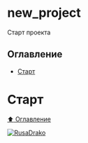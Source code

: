 # new_project
Старт проекта

## Оглавление

- [Старт](#Старт)

# Старт

[:arrow_up: Оглавление](#Оглавление)

[![RusaDrako](https://avatars0.githubusercontent.com/u/32844979?s=50 "RusaDrako")](https://github.com/RusaDrako/)
